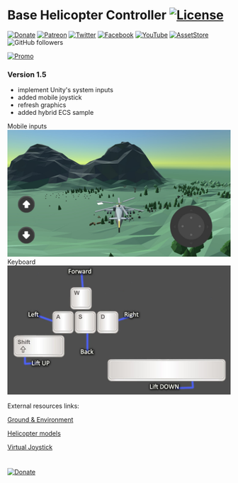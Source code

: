# Base Helicopter Controller [![License](https://img.shields.io/badge/license-MIT-brightgreen.svg)](/LICENSE)

[![Donate](https://img.shields.io/badge/-DONATE-green.svg)](https://www.donationalerts.com/r/suncube)
[![Patreon](https://img.shields.io/badge/donate-Patreon-orange.svg)](https://www.patreon.com/suncube)
[![Twitter](https://img.shields.io/badge/follow-Twitter-9cf.svg)](https://twitter.com/suncubestudio)
[![Facebook](https://img.shields.io/badge/follow-Facebook-blue.svg)](https://www.facebook.com/suncubestudio/)
[![YouTube](https://img.shields.io/badge/follow-YouTube-red.svg)](https://www.youtube.com/channel/UC4O9GHjx0ovyVYJgMg4aFMA?view_as=subscriber)
[![AssetStore](https://img.shields.io/badge/-AssetStore-lightgrey.svg)](https://assetstore.unity.com/publishers/14506)
![GitHub followers](https://img.shields.io/github/followers/suncube.svg?label=Folow&style=social)

[![Promo](/ReadmeSource/preview1.gif)](https://youtu.be/OLRNz2fY18Q)
### Version 1.5

 - implement Unity's system inputs
 - added mobile joystick
 - refresh graphics
 - added hybrid ECS sample



Mobile inputs
![](/ReadmeSource/preview2.jpg)
Keyboard
![](/ReadmeSource/preview3.jpg)

External resources links:

[Ground & Environment](https://assetstore.unity.com/packages/3d/vegetation/lowpoly-trees-and-rocks-88376)

[Helicopter models](https://assetstore.unity.com/packages/3d/vehicles/air/low-poly-helicopters-pack-free-121151)

[Virtual Joystick](https://assetstore.unity.com/packages/tools/input-management/simple-input-system-113033)



#

[![Donate](https://www.paypalobjects.com/en_US/i/btn/btn_donateCC_LG.gif)](https://www.donationalerts.com/r/suncube)

